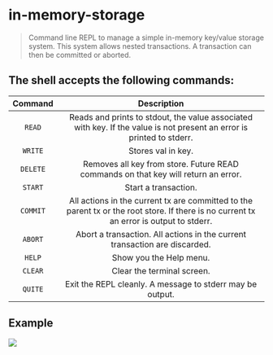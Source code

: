 # in-memory-storage

> Command line REPL to manage a simple in-memory key/value storage system.
> This system allows nested transactions. A transaction can then be committed or aborted.


## The shell accepts the following commands:

|   Command  |                                                             Description                                                                |
|:----------:|:--------------------------------------------------------------------------------------------------------------------------------------:|
|   `READ`   | Reads and prints to stdout, the value associated with key. If the value is not present an error is printed to stderr.                  |
|   `WRITE`  | Stores val in key.                                                                                                                     |
|   `DELETE` | Removes all key from store. Future READ commands on that key will return an error.                                                     |
|   `START`  | Start a transaction.                                                                                                                   |
|   `COMMIT` | All actions in the current tx are committed to the parent tx or the root store. If there is no current tx an error is output to stderr.|
|   `ABORT`  | Abort a transaction. All actions in the current transaction are discarded.                                                             |
|   `HELP`   | Show you the Help menu.                                                                                                                |
|   `CLEAR`  | Clear the terminal screen.                                                                                                             |
|   `QUITE`  | Exit the REPL cleanly. A message to stderr may be output.                                                                              |

## Example
<img src="https://i.imgur.com/0j6gimw.png">
